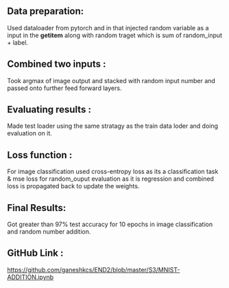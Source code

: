 ## Data preparation: 

Used dataloader from pytorch and in that injected random variable as a input in the __getitem__ along with random 
traget which is sum of random_input + label.

## Combined two inputs :

Took argmax of image output and stacked with random input number and passed onto further feed forward layers.


## Evaluating results : 
Made test loader using the same stratagy as the train data loder and doing evaluation on it.


## Loss function : 

For image classification used cross-entropy loss as its a classification task & mse loss for random_ouput evaluation as it is regression and combined loss is propagated back to update the weights.

## Final Results:

Got greater than 97% test accuracy for 10 epochs in image classification and random number addition.

## GitHub Link : 
https://github.com/ganeshkcs/END2/blob/master/S3/MNIST-ADDITION.ipynb

